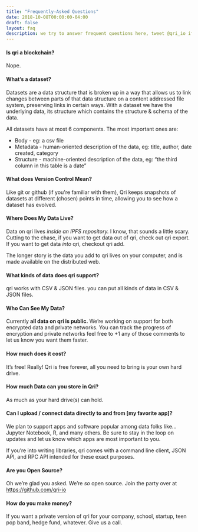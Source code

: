 ```yaml
---
title: "Frequently-Asked Questions"
date: 2018-10-08T00:00:00-04:00
draft: false
layout: faq
description: we try to answer frequent questions here, tweet @qri_io if you think something's missing!
---
```


#### Is qri a blockchain?
Nope.

#### What’s a dataset?

Datasets are a data structure that is broken up in a way that allows us to link changes between parts of that data structure on a content addressed file system, preserving links in certain ways. 
With a dataset we have the underlying data, its structure which contains the structure & schema of the data.

All datasets have at most 6 components. The most important ones are:

- Body - eg: a csv file
- Metadata - human-oriented description of the data, eg: title, author, date created, category
- Structure - machine-oriented description of the data, eg: “the third column in this table is a date”


#### What does Version Control Mean?

Like git or github (if you're familiar with them), Qri keeps snapshots of datasets at different (chosen) points in time, allowing you to see how a dataset has evolved. 


#### Where Does My Data Live?

Data on qri lives *inside an IPFS repository.* I know, that sounds a little scary. Cutting to the chase, if you want to get data out of qri, check out qri export. If you want to get data *into* qri, checkout qri add.

The longer story is the data you add to qri lives on your computer, and is made available on the distributed web.


#### What kinds of data does qri support?

qri works with CSV & JSON files. you can put all kinds of data in CSV & JSON files.

#### Who Can See My Data?

Currently **all data on qri is public.** We’re working on support for both encrypted data and private networks. You can track the progress of encryption and private networks feel free to +1 any of those comments to let us know you want them faster.

#### How much does it cost?

It’s free! Really! Qri is free forever, all you need to bring is your own hard drive.

#### How much Data can you store in Qri?

As much as your hard drive(s) can hold.


#### Can I upload / connect data directly to and from [my favorite app]?

We plan to support apps and software popular among data folks like… Jupyter Notebook, R, and many others. Be sure to stay in the loop on updates and let us know which apps are most important to you. 

If you’re into writing libraries, qri comes with a command line client, JSON API, and RPC API intended for these exact purposes.


#### Are you Open Source?

Oh we’re glad you asked. We’re *so* open source. Join the party over at https://github.com/qri-io

#### How do you make money?

If you want a private version of qri for your company, school, startup, teen pop band, hedge fund, whatever. Give us a call. 